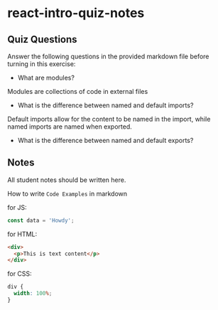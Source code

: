 # react-intro-quiz-notes

## Quiz Questions

Answer the following questions in the provided markdown file before turning in this exercise:

- What are modules?

Modules are collections of code in external files

- What is the difference between named and default imports?

Default imports allow for the content to be named in the import, while named imports are named when exported.

- What is the difference between named and default exports?

## Notes

All student notes should be written here.

How to write `Code Examples` in markdown

for JS:

```javascript
const data = 'Howdy';
```

for HTML:

```html
<div>
  <p>This is text content</p>
</div>
```

for CSS:

```css
div {
  width: 100%;
}
```
